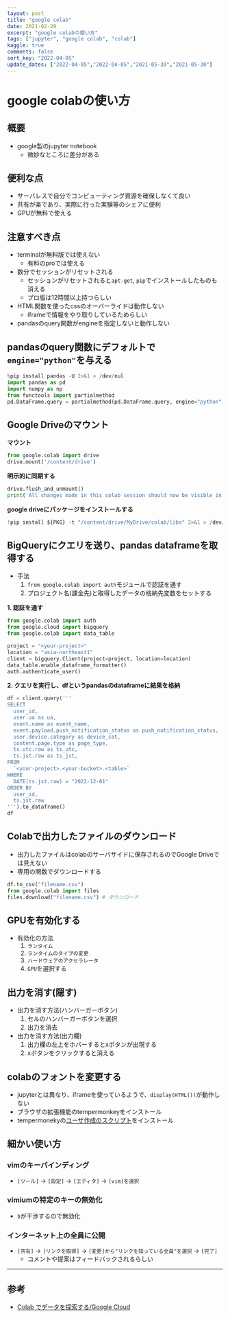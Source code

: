 ```yaml
---
layout: post
title: "google colab"
date: 2021-02-20
excerpt: "google colabの使い方"
tags: ["jupyter", "google colab", "colab"]
kaggle: true
comments: false
sort_key: "2022-04-05"
update_dates: ["2022-04-05","2022-04-05","2021-05-30","2021-05-30"]
---
```


# google colabの使い方

## 概要
 - google製のjupyter notebook
   - 微妙なところに差分がある 

## 便利な点
 - サーバレスで自分でコンピューティング資源を確保しなくて良い
 - 共有が楽であり、実際に行った実験等のシェアに便利
 - GPUが無料で使える

## 注意すべき点
 - terminalが無料版では使えない
   - 有料のproでは使える
 - 数分でセッションがリセットされる
   - セッションがリセットされると`apt-get`, `pip`でインストールしたものも消える
   - プロ版は12時間以上持つらしい
 - HTML関数を使ったcssのオーバーライドは動作しない
   - iframeで情報をやり取りしているためらしい
 - pandasのquery関数がengineを指定しないと動作しない

## pandasのquery関数にデフォルトで`engine="python"`を与える

```python
%pip install pandas -U 2>&1 > /dev/nul 
import pandas as pd
import numpy as np
from functools import partialmethod
pd.DataFrame.query = partialmethod(pd.DataFrame.query, engine="python")
```

## Google Driveのマウント

**マウント**
```python
from google.colab import drive
drive.mount('/content/drive')
```

**明示的に同期する**
```python
drive.flush_and_unmount()
print('All changes made in this colab session should now be visible in Drive.')
```

**google driveにパッケージをインストールする**
```python
!pip install ${PKG} -t "/content/drive/MyDrive/colab/libs" 2>&1 > /dev/null
```

## BigQueryにクエリを送り、pandas dataframeを取得する
 - 手法
   1. `from google.colab import auth`モジュールで認証を通す
   2. プロジェクト名(課金先)と取得したデータの格納先変数をセットする

**1. 認証を通す**  
```python
from google.colab import auth
from google.cloud import bigquery
from google.colab import data_table

project = "<your-project>"
location = "asia-northeast1"
client = bigquery.Client(project=project, location=location)
data_table.enable_dataframe_formatter()
auth.authenticate_user()
```

**2. クエリを実行し、dfというpandasのdataframeに結果を格納**  
```python
df = client.query('''
SELECT
  user_id,
  user.ua as ua,
  event.name as event_name,
  event.payload.push_notification_status as push_notification_status,
  user.device.category as device_cat,
  content.page.type as page_type,
  ts.utc.raw as ts_utc,
  ts.jst.raw as ts_jst,
FROM
  `<your-project>.<your-bucket>.<table>`
WHERE
  DATE(ts.jst.raw) = "2022-12-01" 
ORDER BY
  user_id,
  ts.jst.raw
''').to_dataframe()
df
```

## Colabで出力したファイルのダウンロード
 - 出力したファイルはcolabのサーバサイドに保存されるのでGoogle Driveでは見えない
 - 専用の関数でダウンロードする

```python
df.to_csv("filename.csv")
from google.colab import files
files.download("filename.csv") # ダウンロード
```

## GPUを有効化する
 - 有効化の方法
   1. `ランタイム`
   2. `ランタイムのタイプの変更`
   3. `ハードウェアのアクセラレータ`
   4. `GPU`を選択する

## 出力を消す(隠す)
 - 出力を消す方法(ハンバーガーボタン)
   1. セルのハンバーガーボタンを選択
   2. 出力を消去
 - 出力を消す方法(出力欄)
   1. 出力欄の左上をホバーするとxボタンが出現する
   2. xボタンをクリックすると消える

## colabのフォントを変更する
 - jupyterとは異なり、iframeを使っているようで、`display(HTML())`が動作しない
 - ブラウザの拡張機能のtempermonkeyをインストール
 - tempermonekyの[ユーザ作成のスクリプト](https://greasyfork.org/en/scripts/438954-change-google-colab-font)をインストール

## 細かい使い方

### vimのキーバインディング
 - `[ツール]` -> `[設定]` -> `[エディタ]` -> `[vim]を選択`

### vimiumの特定のキーの無効化
 - `b`が干渉するので無効化

### インターネット上の全員に公開
 - `[共有]` -> `[リンクを取得]` -> `[変更]から"リンクを知っている全員"を選択` -> `[完了]`
   - コメントや提案はフィードバックされるらしい

---

## 参考
 - [Colab でデータを探索する/Google Cloud](https://cloud.google.com/bigquery/docs/explore-data-colab)
